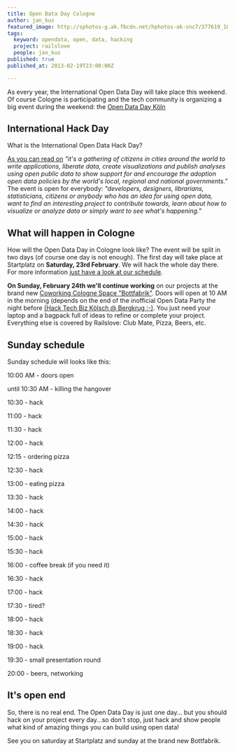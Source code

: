 ```yaml
---
title: Open Data Day Cologne
author: jan_kus
featured_image: http://sphotos-g.ak.fbcdn.net/hphotos-ak-snc7/377619_10151544764049009_1710592413_n.jpg
tags:
  keyword: opendata, open, data, hacking
  project: railslove
  people: jan_kus
published: true
published_at: 2013-02-19T23:00:00Z

---
```


As every year, the International Open Data Day will take place this weekend. Of course Cologne is participating and the tech community is organizing a big event during the weekend: the [Open Data Day Köln](http://opendataday.koeln.de/)

## International Hack Day

What is the International Open Data Hack Day?

[As you can read on](http://opendataday.org/) _"it's a gathering of citizens in cities around the world to write applications, liberate data, create visualizations and publish analyses using open public data to show support for and encourage the adoption open data policies by the world's local, regional and national governments."_ The event is open for everybody: _"developers, designers, librarians, statisticians, citizens or anybody who has an idea for using open data, want to find an interesting project to contribute towards, learn about how to visualize or analyze data or simply want to see what's happening."_

## What will happen in Cologne

How will the Open Data Day in Cologne look like? The event will be split in two days (of course one day is not enough). The first day will take place at Startplatz on **Saturday, 23rd February**. We will hack the whole day there. For more information [just have a look at our schedule](http://opendataday.koeln.de/#programm).

**On Sunday, February 24th we'll continue working** on our projects at the brand new [Coworking Cologne Space "Bottfabrik"](https://foursquare.com/v/bottfabrik/51065f84e4b05421af87377f). Doors will open at 10 AM in the morning (depends on the end of the inofficial Open Data Party the night before [(Hack Tech Biz Kölsch @ Bergkrug :-)](http://www.facebook.com/events/533318920023552/). You just need your laptop and a bagpack full of ideas to refine or complete your project. Everything else is covered by Railslove: Club Mate, Pizza, Beers, etc.

## Sunday schedule

Sunday schedule will looks like this:

10:00 AM - doors open

until 10:30 AM - killing the hangover

10:30 - hack

11:00 - hack

11:30 - hack

12:00 - hack

12:15 - ordering pizza

12:30 - hack

13:00 - eating pizza

13:30 - hack

14:00 - hack

14:30 - hack

15:00 - hack

15:30 - hack

16:00 - coffee break (if you need it)

16:30 - hack

17:00 - hack

17:30 - tired?

18:00 - hack

18:30 - hack

19:00 - hack

19:30 - small presentation round

20:00 - beers, networking

## It's open end

So, there is no real end. The Open Data Day is just one day... but you should hack on your project every day...so don't stop, just hack and show people what kind of amazing things you can build using open data!

See you on saturday at Startplatz and sunday at the brand new Bottfabrik.